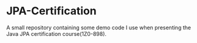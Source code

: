 # JPA-Certification
A small repository containing some demo code I use when presenting the Java JPA certification course(1Z0-898).
